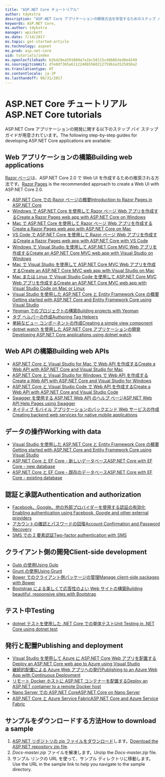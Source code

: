 ```yaml
---
title: "ASP.NET Core チュートリアル"
author: tdykstra
description: "ASP.NET Core アプリケーションの開発方法を学習するためのステップ バイ ステップ ガイドの一覧です。"
keywords: ASP.NET Core,
ms.author: tdykstra
manager: wpickett
ms.date: 7/14/2017
ms.topic: get-started-article
ms.technology: aspnet
ms.prod: asp.net-core
uid: tutorials/index
ms.openlocfilehash: b2b429ea591809a7a1bc58115c48b8b3ed8e4249
ms.sourcegitcommit: d7e0df365a6112240b5560212759b1e3525850a2
ms.translationtype: HT
ms.contentlocale: ja-JP
ms.lasthandoff: 08/31/2017
---
```

# <a name="aspnet-core-tutorials"></a><span data-ttu-id="cb804-104">ASP.NET Core チュートリアル</span><span class="sxs-lookup"><span data-stu-id="cb804-104">ASP.NET Core tutorials</span></span>

<span data-ttu-id="cb804-105">ASP.NET Core アプリケーションの開発に関する以下のステップ バイ ステップ ガイドが用意されています。</span><span class="sxs-lookup"><span data-stu-id="cb804-105">The following step-by-step guides for developing ASP.NET Core applications are available:</span></span>

## <a name="building-web-applications"></a><span data-ttu-id="cb804-106">Web アプリケーションの構築</span><span class="sxs-lookup"><span data-stu-id="cb804-106">Building web applications</span></span>

<span data-ttu-id="cb804-107">[Razor ページ](xref:mvc/razor-pages/index)は、ASP.NET Core 2.0 で Web UI を作成するための推奨される方法です。</span><span class="sxs-lookup"><span data-stu-id="cb804-107">[Razor Pages](xref:mvc/razor-pages/index) is the recommended approach to create a Web UI with ASP.NET Core 2.0.</span></span>

* [<span data-ttu-id="cb804-108">ASP.NET Core での Razor ページの概要</span><span class="sxs-lookup"><span data-stu-id="cb804-108">Introduction to Razor Pages in ASP.NET Core</span></span>](xref:mvc/razor-pages/index)
* [<span data-ttu-id="cb804-109">Windows で ASP.NET Core を使用して Razor ページ Web アプリを作成する</span><span class="sxs-lookup"><span data-stu-id="cb804-109">Create a Razor Pages web app with ASP.NET Core on Windows</span></span>](xref:tutorials/razor-pages/index)
* [<span data-ttu-id="cb804-110">Mac で ASP.NET Core を使用して Razor ページ Web アプリを作成する</span><span class="sxs-lookup"><span data-stu-id="cb804-110">Create a Razor Pages web app with ASP.NET Core on Mac</span></span>](xref:tutorials/razor-pages-mac/index)  
* [<span data-ttu-id="cb804-111">VS Code で ASP.NET Core を使用して Razor ページ Web アプリを作成する</span><span class="sxs-lookup"><span data-stu-id="cb804-111">Create a Razor Pages web app with ASP.NET Core with VS Code</span></span>](xref:tutorials/razor-pages-vsc/index) 
* [<span data-ttu-id="cb804-112">Windows で Visual Studio を使用して ASP.NET Core MVC Web アプリを作成する</span><span class="sxs-lookup"><span data-stu-id="cb804-112">Create an ASP.NET Core MVC web app with Visual Studio on Windows</span></span>](first-mvc-app/index.md)
* [<span data-ttu-id="cb804-113">Mac で Visual Studio を使用して ASP.NET Core MVC Web アプリを作成する</span><span class="sxs-lookup"><span data-stu-id="cb804-113">Create an ASP.NET Core MVC web app with Visual Studio on Mac</span></span>](first-mvc-app-mac/index.md)
* [<span data-ttu-id="cb804-114">Mac または Linux で Visual Studio Code を使用して ASP.NET Core MVC Web アプリを作成する</span><span class="sxs-lookup"><span data-stu-id="cb804-114">Create an ASP.NET Core MVC web app with Visual Studio Code on Mac or Linux </span></span>](first-mvc-app-xplat/index.md)
* [<span data-ttu-id="cb804-115">Visual Studio を使用した ASP.NET Core と Entity Framework Core の概要</span><span class="sxs-lookup"><span data-stu-id="cb804-115">Getting started with ASP.NET Core and Entity Framework Core using Visual Studio</span></span>](../data/ef-mvc/index.md)
* [<span data-ttu-id="cb804-116">Yeoman でのプロジェクトの構築</span><span class="sxs-lookup"><span data-stu-id="cb804-116">Building projects with Yeoman</span></span>](../client-side/yeoman.md)
* [<span data-ttu-id="cb804-117">タグ ヘルパーの作成</span><span class="sxs-lookup"><span data-stu-id="cb804-117">Authoring Tag Helpers</span></span>](../mvc/views/tag-helpers/authoring.md)
* [<span data-ttu-id="cb804-118">単純なビュー コンポーネントの作成</span><span class="sxs-lookup"><span data-stu-id="cb804-118">Creating a simple view component</span></span>](../mvc/views/view-components.md#walkthrough-creating-a-simple-view-component)
* [<span data-ttu-id="cb804-119">dotnet watch を使用した ASP.NET Core アプリケーションの開発</span><span class="sxs-lookup"><span data-stu-id="cb804-119">Developing ASP.NET Core applications using dotnet watch</span></span>](dotnet-watch.md)

## <a name="building-web-apis"></a><span data-ttu-id="cb804-120">Web API の構築</span><span class="sxs-lookup"><span data-stu-id="cb804-120">Building web APIs</span></span>
* [<span data-ttu-id="cb804-121">ASP.NET Core と Visual Studio for Mac で Web API を作成する</span><span class="sxs-lookup"><span data-stu-id="cb804-121">Create a Web API with ASP.NET Core and Visual Studio for Mac</span></span>](xref:tutorials/first-web-api-mac)
* [<span data-ttu-id="cb804-122">ASP.NET Core と Visual Studio for Windows で Web API を作成する</span><span class="sxs-lookup"><span data-stu-id="cb804-122">Create a Web API with ASP.NET Core and Visual Studio for Windows</span></span>](first-web-api.md)
* [<span data-ttu-id="cb804-123">ASP.NET Core と Visual Studio Code で Web API を作成する</span><span class="sxs-lookup"><span data-stu-id="cb804-123">Create a Web API with ASP.NET Core and Visual Studio Code</span></span>](web-api-vsc.md)
* [<span data-ttu-id="cb804-124">Swagger を使用する ASP.NET Web API のヘルプ ページ</span><span class="sxs-lookup"><span data-stu-id="cb804-124">ASP.NET Web API Help Pages using Swagger</span></span>](web-api-help-pages-using-swagger.md)
* [<span data-ttu-id="cb804-125">ネイティブ モバイル アプリケーションのバックエンド Web サービスの作成</span><span class="sxs-lookup"><span data-stu-id="cb804-125">Creating backend web services for native mobile applications</span></span>](../mobile/native-mobile-backend.md)

## <a name="working-with-data"></a><span data-ttu-id="cb804-126">データの操作</span><span class="sxs-lookup"><span data-stu-id="cb804-126">Working with data</span></span>
* [<span data-ttu-id="cb804-127">Visual Studio を使用した ASP.NET Core と Entity Framework Core の概要</span><span class="sxs-lookup"><span data-stu-id="cb804-127">Getting started with ASP.NET Core and Entity Framework Core using Visual Studio</span></span>](../data/ef-mvc/index.md)
* [<span data-ttu-id="cb804-128">ASP.NET Core と EF Core - 新しいデータベース</span><span class="sxs-lookup"><span data-stu-id="cb804-128">ASP.NET Core with EF Core - new database</span></span>](https://docs.microsoft.com/ef/core/get-started/aspnetcore/new-db)
* [<span data-ttu-id="cb804-129">ASP.NET Core と EF Core - 既存のデータベース</span><span class="sxs-lookup"><span data-stu-id="cb804-129">ASP.NET Core with EF Core - existing database</span></span>](https://docs.microsoft.com/ef/core/get-started/aspnetcore/existing-db)

## <a name="authentication-and-authorization"></a><span data-ttu-id="cb804-130">認証と承認</span><span class="sxs-lookup"><span data-stu-id="cb804-130">Authentication and authorization</span></span>
* [<span data-ttu-id="cb804-131">Facebook、Google、他の外部プロバイダーを使用する認証の有効化</span><span class="sxs-lookup"><span data-stu-id="cb804-131">Enabling authentication using Facebook, Google and other external providers</span></span>](../security/authentication/social/index.md)
* [<span data-ttu-id="cb804-132">アカウントの確認とパスワードの回復</span><span class="sxs-lookup"><span data-stu-id="cb804-132">Account Confirmation and Password Recovery</span></span>](../security/authentication/accconfirm.md)
* [<span data-ttu-id="cb804-133">SMS での 2 要素認証</span><span class="sxs-lookup"><span data-stu-id="cb804-133">Two-factor authentication with SMS</span></span>](../security/authentication/2fa.md)

## <a name="client-side-development"></a><span data-ttu-id="cb804-134">クライアント側の開発</span><span class="sxs-lookup"><span data-stu-id="cb804-134">Client-side development</span></span>
* [<span data-ttu-id="cb804-135">Gulp の使用</span><span class="sxs-lookup"><span data-stu-id="cb804-135">Using Gulp</span></span>](../client-side/using-gulp.md)
* [<span data-ttu-id="cb804-136">Grunt の使用</span><span class="sxs-lookup"><span data-stu-id="cb804-136">Using Grunt</span></span>](../client-side/using-grunt.md)
* [<span data-ttu-id="cb804-137">Bower でのクライアント側パッケージの管理</span><span class="sxs-lookup"><span data-stu-id="cb804-137">Manage client-side packages with Bower</span></span>](../client-side/bower.md)
* [<span data-ttu-id="cb804-138">Bootstrap による美しくて応答性のよい Web サイトの構築</span><span class="sxs-lookup"><span data-stu-id="cb804-138">Building beautiful, responsive sites with Bootstrap</span></span>](../client-side/bootstrap.md)

## <a name="testing"></a><span data-ttu-id="cb804-139">テスト中</span><span class="sxs-lookup"><span data-stu-id="cb804-139">Testing</span></span>
* [<span data-ttu-id="cb804-140">dotnet テストを使用した .NET Core での単体テスト</span><span class="sxs-lookup"><span data-stu-id="cb804-140">Unit Testing in .NET Core using dotnet test</span></span>](https://docs.microsoft.com/dotnet/articles/core/testing/unit-testing-with-dotnet-test)

## <a name="publishing-and-deployment"></a><span data-ttu-id="cb804-141">発行と配置</span><span class="sxs-lookup"><span data-stu-id="cb804-141">Publishing and deployment</span></span>
* [<span data-ttu-id="cb804-142">Visual Studio を使用して Azure に ASP.NET Core Web アプリを配置する</span><span class="sxs-lookup"><span data-stu-id="cb804-142">Deploy an ASP.NET Core web app to Azure using Visual Studio</span></span>](publish-to-azure-webapp-using-vs.md)
* [<span data-ttu-id="cb804-143">継続的配置による Azure Web アプリへの発行</span><span class="sxs-lookup"><span data-stu-id="cb804-143">Publishing to an Azure Web App with Continuous Deployment</span></span>](../publishing/azure-continuous-deployment.md)
* [<span data-ttu-id="cb804-144">リモート Docker ホストに ASP.NET コンテナーを配置する</span><span class="sxs-lookup"><span data-stu-id="cb804-144">Deploy an ASP.NET container to a remote Docker host</span></span>](https://docs.microsoft.com/azure/vs-azure-tools-docker-hosting-web-apps-in-docker)
* [<span data-ttu-id="cb804-145">Nano Server での ASP.NET Core</span><span class="sxs-lookup"><span data-stu-id="cb804-145">ASP.NET Core on Nano Server</span></span>](nano-server.md)
* [<span data-ttu-id="cb804-146">ASP.NET Core と Azure Service Fabric</span><span class="sxs-lookup"><span data-stu-id="cb804-146">ASP.NET Core and Azure Service Fabric</span></span>](https://docs.microsoft.com/azure/service-fabric/service-fabric-add-a-web-frontend)

<a name="download"></a> 
## <a name="how-to-download-a-sample"></a><span data-ttu-id="cb804-147">サンプルをダウンロードする方法</span><span class="sxs-lookup"><span data-stu-id="cb804-147">How to download a sample</span></span>
1. <span data-ttu-id="cb804-148">[ASP.NET リポジトリの zip ファイルをダウンロード](https://github.com/aspnet/docs/archive/master.zip)します。</span><span class="sxs-lookup"><span data-stu-id="cb804-148">[Download the ASP.NET repository zip file](https://github.com/aspnet/docs/archive/master.zip).</span></span>
1. <span data-ttu-id="cb804-149">*Docs-master.zip* ファイルを解凍します。</span><span class="sxs-lookup"><span data-stu-id="cb804-149">Unzip the *Docs-master.zip* file.</span></span>
1. <span data-ttu-id="cb804-150">サンプル リンクの URL を使って、サンプル ディレクトリに移動します。</span><span class="sxs-lookup"><span data-stu-id="cb804-150">Use the URL in the sample link to help you navigate to the sample directory.</span></span> 
